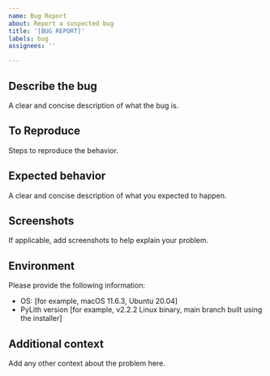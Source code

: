 ```yaml
---
name: Bug Report
about: Report a suspected bug
title: '[BUG REPORT]'
labels: bug
assignees: ''

---
```


## Describe the bug

A clear and concise description of what the bug is.

## To Reproduce

Steps to reproduce the behavior.

## Expected behavior

A clear and concise description of what you expected to happen.

## Screenshots

If applicable, add screenshots to help explain your problem.

## Environment

Please provide the following information:

- OS: [for example, macOS 11.6.3, Ubuntu 20.04]
- PyLith version [for example, v2.2.2 Linux binary, main branch built using the installer]

## Additional context

Add any other context about the problem here.
